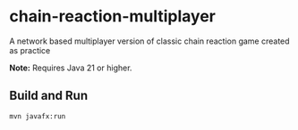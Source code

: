 # chain-reaction-multiplayer
A network based multiplayer version of classic chain reaction game created as practice

**Note:** Requires Java 21 or higher.

## Build and Run
```
mvn javafx:run
```

